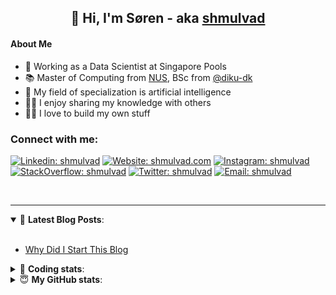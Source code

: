 <h2 align="center">
	👋 Hi, I'm Søren - aka <a href="https://shmulvad.com">shmulvad</a>
</h2>

#### About Me
- 🤖 Working as a Data Scientist at Singapore Pools
- 📚 Master of Computing from [NUS], BSc from [@diku-dk]
- 🧠 My field of specialization is artificial intelligence
- 👨‍🏫 I enjoy sharing my knowledge with others
- 👨‍💻 I love to build my own stuff

### Connect with me:

[![Linkedin: shmulvad](https://img.shields.io/badge/shmulvad-blue?style=flat&logo=Linkedin&logoColor=white)][linkedin]
[![Website: shmulvad.com](https://img.shields.io/badge/shmulvad.com-47CCCC?&style=flat&logo=Google-Chrome&logoColor=white)][website]
[![Instagram: shmulvad](https://img.shields.io/badge/-@shmulvad-purple?style=flat&logo=Instagram&logoColor=white)][instagram]
[![StackOverflow: shmulvad](https://img.shields.io/badge/shmulvad-FE7A16?style=flat&logo=stack-overflow&logoColor=white)][stackOverflow]
[![Twitter: shmulvad](https://img.shields.io/badge/@shmulvad-1ca0f1?style=flat&logo=twitter&logoColor=white)][twitter]
[![Email: shmulvad](https://img.shields.io/badge/shmulvad-D14836?style=flat&logo=gmail&logoColor=white)][mail]

<br />

---

<details open>
 <summary>📕 <b>Latest Blog Posts</b>: </summary>

<br>

<!-- BLOG-POST-LIST:START -->
- [Why Did I Start This Blog](https://shmulvad.com/blog/why-did-start-this-blog)
<!-- BLOG-POST-LIST:END -->

</details>

<!-- --- -->

<details>
 <summary>🤖 <b>Coding stats</b>: </summary>

<br>

NOTE: Doesn't track coding at work or work done in environments such as Jupyter Notebooks.

<!--START_SECTION:waka-->
![Code Time](http://img.shields.io/badge/Code%20Time-1%2C884%20hrs%2050%20mins-blue)

**I'm a Night 🦉** 

```text
🌞 Morning                441 commits         ██░░░░░░░░░░░░░░░░░░░░░░░   09.21 % 
🌆 Daytime                1267 commits        ███████░░░░░░░░░░░░░░░░░░   26.47 % 
🌃 Evening                1941 commits        ██████████░░░░░░░░░░░░░░░   40.56 % 
🌙 Night                  1137 commits        ██████░░░░░░░░░░░░░░░░░░░   23.76 % 
```


📊 **This Week I Spent My Time On** 

```text
💬 Programming Languages: 
Rust                     10 hrs 6 mins       ████████████░░░░░░░░░░░░░   48.58 % 
Python                   6 hrs 1 min         ███████░░░░░░░░░░░░░░░░░░   28.94 % 
Other                    2 hrs 53 mins       ███░░░░░░░░░░░░░░░░░░░░░░   13.92 % 
JavaScript               35 mins             █░░░░░░░░░░░░░░░░░░░░░░░░   02.83 % 
YAML                     23 mins             ░░░░░░░░░░░░░░░░░░░░░░░░░   01.88 % 

🔥 Editors: 
VS Code                  17 hrs 55 mins      ██████████████████████░░░   86.15 % 
Zsh                      2 hrs 51 mins       ███░░░░░░░░░░░░░░░░░░░░░░   13.76 % 
Sublime Text             1 min               ░░░░░░░░░░░░░░░░░░░░░░░░░   00.09 % 

🐱‍💻 Projects: 
search_string_test       11 hrs 16 mins      ██████████████░░░░░░░░░░░   54.21 % 
overvaagning-admin       2 hrs 49 mins       ███░░░░░░░░░░░░░░░░░░░░░░   13.57 % 
search_string            1 hr 59 mins        ██░░░░░░░░░░░░░░░░░░░░░░░   09.61 % 
close_numerical_matches  1 hr 45 mins        ██░░░░░░░░░░░░░░░░░░░░░░░   08.45 % 
hit-locator              1 hr 19 mins        ██░░░░░░░░░░░░░░░░░░░░░░░   06.37 % 
```


 Last Updated on 12/04/2023 18:42:44 UTC
<!--END_SECTION:waka-->

</details>

<!-- --- -->

<details>
 <summary>😇 <b>My GitHub stats</b>: </summary>

<br>

<img align="left" alt="shmulvad's Github Stats" src="https://github-readme-stats.vercel.app/api?username=shmulvad&show_icons=true&hide_border=true" />

</details>



[website]: https://shmulvad.com
[twitter]: https://twitter.com/shmulvad
[linkedin]: https://linkedin.com/in/shmulvad
[instagram]: https://instagram.com/shmulvad
[stackOverflow]: https://stackoverflow.com/users/9248793/shmulvad
[mail]: mailto:shmulvad@gmail.com
[@diku-dk]: https://github.com/diku-dk
[github]: https://github.com/shmulvad
[NUS]: https://www.nus.edu.sg